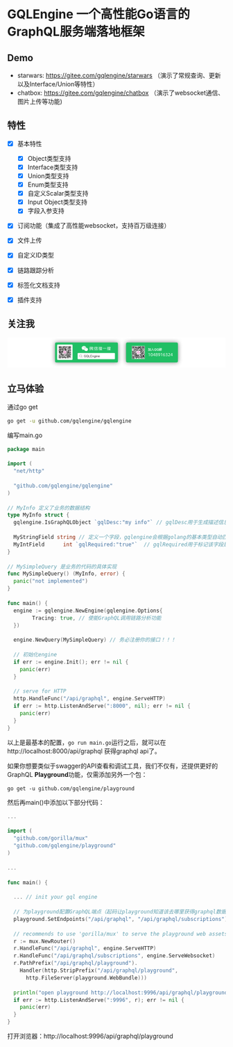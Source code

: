 # GQLEngine 一个高性能Go语言的GraphQL服务端落地框架



## Demo



* starwars: https://gitee.com/gqlengine/starwars （演示了常规查询、更新以及Interface/Union等特性）
* chatbox: https://gitee.com/gqlengine/chatbox （演示了websocket通信、图片上传等功能)



## 特性

- [x] 基本特性
  - [x] Object类型支持
  - [x] Interface类型支持
  - [x] Union类型支持
  - [x] Enum类型支持
  - [x] 自定义Scalar类型支持
  - [x] Input Object类型支持
  - [x] 字段入参支持
- [x] 订阅功能（集成了高性能websocket，支持百万级连接）
- [x] 文件上传
- [x] 自定义ID类型
- [x] 链路跟踪分析
- [x] 标签化文档支持
- [x] 插件支持



## 关注我

![image-20200211135929078](assets/image-20200211135929078.png)




## 立马体验



通过go get

```bash
go get -u github.com/gqlengine/gqlengine
```



编写main.go



```go
package main

import (
  "net/http"

  "github.com/gqlengine/gqlengine"
)

// MyInfo 定义了业务的数据结构
type MyInfo struct {
  gqlengine.IsGraphQLObject `gqlDesc:"my info"` // gqlDesc用于生成描述信息
  
  MyStringField string // 定义一个字段，gqlengine会根据golang的基本类型自动匹配到graphql类型 
  MyIntField 	  int `gqlRequired:"true"`  // gqlRequired用于标记该字段是必备非空字段
}

// MySimpleQuery 是业务的代码的具体实现
func MySimpleQuery() (MyInfo, error) {
  panic("not implemented")
}

func main() {
  engine := gqlengine.NewEngine(gqlengine.Options{
	    Tracing: true, // 使能GraphQL调用链路分析功能
  })
  
  engine.NewQuery(MySimpleQuery) // 务必注册你的接口！！！
  
  // 初始化engine
  if err := engine.Init(); err != nil {
    panic(err)
  }
  
  // serve for HTTP
  http.HandleFunc("/api/graphql", engine.ServeHTTP)
  if err := http.ListenAndServe(":8000", nil); err != nil {
    panic(err)
  }
}
```



以上是最基本的配置，`go run main.go`运行之后，就可以在http://localhost:8000/api/graphql 获得graphql api了。



如果你想要类似于swagger的API查看和调试工具，我们不仅有，还提供更好的GraphQL **Playground**功能，仅需添加另外一个包：



```
go get -u github.com/gqlengine/playground
```



然后再main()中添加以下部分代码：

```go
...

import (
  "github.com/gorilla/mux"
  "github.com/gqlengine/playground"
)

...

func main() {
  
  ... // init your gql engine
  
  // 为playground配置GraphQL端点（起码让playground知道该去哪里获得graphql数据吧;)）
  playground.SetEndpoints("/api/graphql", "/api/graphql/subscriptions")
  
  // recommends to use 'gorilla/mux' to serve the playground web assets
  r := mux.NewRouter()
  r.HandleFunc("/api/graphql", engine.ServeHTTP)
  r.HandleFunc("/api/graphql/subscriptions", engine.ServeWebsocket)
  r.PathPrefix("/api/graphql/playground").
    Handler(http.StripPrefix("/api/graphql/playground",
      http.FileServer(playground.WebBundle)))

  println("open playground http://localhost:9996/api/graphql/playground/")
  if err := http.ListenAndServe(":9996", r); err != nil {
    panic(err)
  }
}

```

打开浏览器：http://localhost:9996/api/graphql/playground



